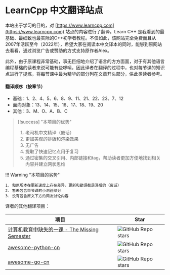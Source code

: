 # LearnCpp 中文翻译站点

本站出于学习的目的，对 [https://www.learncpp.com](https://www.learncpp.com) 站点的内容进行了翻译。Learn C++ 是我看到的最基础、最细致也最实际的C++初学者教程。不仅如此，该网站完全免费而且从2007年活跃至今（2022年），希望大家在阅读本中文译本的同时，能够到原网站去看看，通过浏览广告或赞助的方式支持原作者Alex。

此外，由于原课程非常基础，事无巨细地介绍了语言的方方面面，对于有其他语言编程基础的读者来说可能有些啰嗦，因此译者在翻译的过程中，也对每节课的知识点进行了提炼，将每节课中最为精华的部分列在文章开头部分，供此类读者参考。

#### 翻译顺序（按章节）

- 基础：1、2、4、5、6、8、9、11、21、22、23、7、12
- 面向对象：13、14、15、16、17、18、19、20
- 其他：3、M、O、A、B、C

> [!success] "本项目的优势"
> 
> 1. 老司机中文精译（废话）
> 2. 更加美观的排版和渲染效果
> 3. 无广告
> 4. 提取了快速记忆点用于复习
> 5. 通过密集的交叉引用、内部链接和tag，帮助读者更加方便地找到相关内容并建立网状思维

!!! Warning "本项目的劣势" 

	1. 和原版本在更新速度上存在差异，更新和勘误都是滞后的（废话）
	2. 暂未包含每节课的小测验部分
	3. 没有包含原文下方的网友讨论内容


译者的其他翻译项目：

| 项目 | Star|
|---|----|
|[计算机教育中缺失的一课 - The Missing Semester](https://missing-semester-cn.github.io/) |<img alt="GitHub Repo stars" src="https://img.shields.io/github/stars/missing-semester-cn/missing-semester-cn.github.io?style=social">
|[awesome-python-cn](http://jobbole.github.io/awesome-python-cn/)|<img alt="GitHub Repo stars" src="https://img.shields.io/github/stars/jobbole/awesome-python-cn?style=social">
|[awesome-go-cn](https://github.com/jobbole/awesome-go-cn)|<img alt="GitHub Repo stars" src="https://img.shields.io/github/stars/jobbole/awesome-go-cn?style=social">
